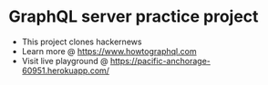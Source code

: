 # GraphQL server practice project

- This project clones hackernews
- Learn more @ https://www.howtographql.com
- Visit live playground @ https://pacific-anchorage-60951.herokuapp.com/
